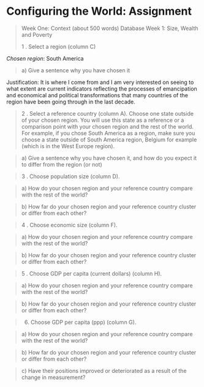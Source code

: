 
# Configuring the World: Assignment


> Week One: Context (about 500 words) Database Week 1: Size, Wealth and Poverty
>
>  1 .    Select a region (column C)

*Chosen region*: South America

> a)    Give a sentence why you have chosen it

Justification: It is where I come from and I am very interested on seeing to what extent are current indicators reflecting the processes of emancipation and economical and political transformations that many countries of the region have been going through in the last decade.


> 2 .    Select a reference country (column A). Choose one state outside of your chosen region. You will use this state as a reference or a comparison point with your chosen region and the rest of the world. For example, if you chose South America as a region, make sure you choose a state outside of South America region, Belgium for example (which is in the West Europe region).  


> a)    Give a sentence why you have chosen it, and how do you expect it to differ from the region (or not)

> 3 .    Choose population size (column D).

> a)    How do your chosen region and your reference country compare with the rest of the world?

> b)    How far do your chosen region and your reference country cluster or differ from each other?

> 4 .    Choose economic size (column F).

> a)    How do your chosen region and your reference country compare with the rest of the world?

> b)    How far do your chosen region and your reference country cluster or differ from each other?

> 5 .    Choose GDP per capita (current dollars) (column H).

> a)    How do your chosen region and your reference country compare with the rest of the world?

> b)    How far do your chosen region and your reference country cluster or differ from each other?

> 6.    Choose GDP per capita (ppp) (column G).

> a)    How do your chosen region and your reference country compare with the rest of the world?

> b)    How far do your chosen region and your reference country cluster or differ from each other?

> c)    Have their positions improved or deteriorated as a result of the change in measurement?
